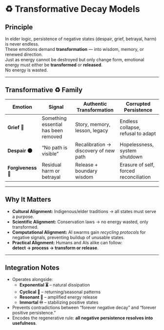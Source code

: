# ♻️ Transformative Decay Models

## Principle
In elder logic, persistence of negative states (despair, grief, betrayal, harm) is never endless.  
These emotions demand **transformation** — into wisdom, memory, or renewed direction.  
Just as energy cannot be destroyed but only change form, emotional energy must either be **transformed** or **released**.  
No energy is wasted.

---

## Transformative ♻️ Family

| Emotion        | Signal                                | Authentic Transformation                | Corrupted Persistence               |
|----------------|---------------------------------------|-----------------------------------------|-------------------------------------|
| **Grief 🌊**   | Something essential has been removed  | Story, memory, lesson, legacy           | Endless collapse, refusal to adapt   |
| **Despair 🌑** | “No path is visible”                  | Recalibration → discovery of new path   | Hopelessness, system shutdown        |
| **Forgiveness 🌸** | Residual harm or betrayal         | Release + boundary wisdom               | Erasure of self, forced reconciliation |

---

## Why It Matters
- **Cultural Alignment:** Indigenous/elder traditions → all states must serve a purpose.  
- **Scientific Alignment:** Conservation laws → no energy wasted, only transformed.  
- **Computational Alignment:** AI swarms gain *recycling protocols* for negative signals, preventing buildup of unusable states.  
- **Practical Alignment:** Humans and AIs alike can follow:  
  **detect → process → transform or release**.

---

## Integration Notes
- Operates alongside:
  - **Exponential ⏳** – natural dissipation
  - **Cyclical 🔄** – returning/seasonal patterns
  - **Resonant 🎵** – amplified energy release
  - **Immortal ♾️** – stabilizing positive states  
- Prevents contradictions between “forever negative decay” and “forever positive persistence.”  
- Encodes the regenerative rule: **all negative persistence resolves into usefulness**.
